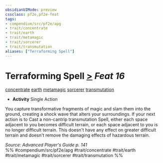 ```yaml
---
obsidianUIMode: preview
cssclass: pf2e,pf2e-feat
tags:
- compendium/src/pf2e/apg
- trait/concentrate
- trait/earth
- trait/metamagic
- trait/sorcerer
- trait/transmutation
aliases: ["Terraforming Spell"]
---
```

# Terraforming Spell  [>](../../Rules/core-rulebook/chapter-9-playing-the-game.md#Actions "Single Action") *Feat 16*  
[concentrate](../../Rules/traits/concentrate.md)  [earth](../../Rules/traits/earth.md)  [metamagic](../../Rules/traits/metamagic.md)  [sorcerer](../../Rules/traits/sorcerer.md)  [transmutation](../../Rules/traits/transmutation.md)  

- **Activity** Single Action

You capture transformative fragments of magic and slam them into the ground, creating a shock wave that alters your surroundings. If your next action is to Cast a non-cantrip transmutation Spell, either each space adjacent to you becomes difficult terrain, or each space adjacent to you is no longer difficult terrain. This doesn't have any effect on greater difficult terrain and doesn't remove the damaging effects of hazardous terrain.

*Source: Advanced Player's Guide p. 141*  
%% #compendium/src/pf2e/apg #trait/concentrate #trait/earth #trait/metamagic #trait/sorcerer #trait/transmutation %%